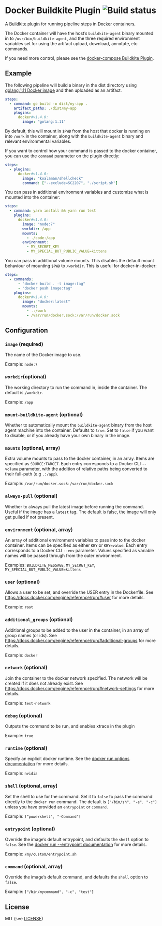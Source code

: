 # Docker Buildkite Plugin ![Build status](https://badge.buildkite.com/3a4b0903b26c979f265c049c932fb4ff3c055af7a199a17216.svg?branch=master)

A [Buildkite plugin](https://buildkite.com/docs/agent/v3/plugins) for running pipeline steps in [Docker](https://www.docker.com/) containers.

The Docker container will have the host’s `buildkite-agent` binary mounted in to `/usr/bin/buildkite-agent`, and the three required environment variables set for using the artifact upload, download, annotate, etc commands.

If you need more control, please see the [docker-compose Buildkite Plugin](https://github.com/buildkite-plugins/docker-compose-buildkite-plugin).

## Example

The following pipeline will build a binary in the dist directory using [golang:1.11 Docker image](https://hub.docker.com/_/golang/) and then uploaded as an artifact.

```yml
steps:
  - command: go build -o dist/my-app .
    artifact_paths: ./dist/my-app
    plugins:
      docker#v1.4.0:
        image: "golang:1.11"
```

By default, this will mount in `$PWD` from the host that docker is running on into `/work` in the container, along with the `buildkite-agent` binary and relevant environmental variables.

If you want to control how your command is passed to the docker container, you can use the `command` parameter on the plugin directly:

```yml
steps:
  - plugins:
      docker#v1.4.0:
        image: "koalaman/shellcheck"
        command: ["--exclude=SC2207", "./script.sh"]
```

You can pass in additional environment variables and customize what is mounted into the container:

```yml
steps:
  - command: yarn install && yarn run test
    plugins:
      docker#v1.4.0:
        image: "node:7"
        workdir: /app
        mounts:
          - ./code:/app
        environment:
          - MY_SECRET_KEY
          - MY_SPECIAL_BUT_PUBLIC_VALUE=kittens
```

You can pass in additional volume mounts. This disables the default mount behaviour of mounting `$PWD` to `/workdir`. This is useful for docker-in-docker:

```yml
steps:
  - commands:
      - "docker build . -t image:tag"
      - "docker push image:tag"
    plugins:
      docker#v1.4.0:
        image: "docker:latest"
        mounts:
          - .:/work
          - /var/run/docker.sock:/var/run/docker.sock
```

## Configuration

### `image` (required)

The name of the Docker image to use.

Example: `node:7`

### `workdir`(optional)

The working directory to run the command in, inside the container. The default is `/workdir`.

Example: `/app`

### `mount-buildkite-agent` (optional)

Whether to automatically mount the `buildkite-agent` binary from the host agent machine into the container. Defaults to `true`. Set to `false` if you want to disable, or if you already have your own binary in the image.

### `mounts` (optional, array)

Extra volume mounts to pass to the docker container, in an array. Items are specified as `SOURCE:TARGET`. Each entry corresponds to a Docker CLI `--volume` parameter, with the addition of relative paths being converted to their full-path (e.g `.:/app`).

Example: `/var/run/docker.sock:/var/run/docker.sock`

### `always-pull` (optional)

Whether to always pull the latest image before running the command. Useful if the image has a `latest` tag. The default is false, the image will only get pulled if not present.

### `environment` (optional, array)

An array of additional environment variables to pass into to the docker container. Items can be specified as either `KEY` or `KEY=value`. Each entry corresponds to a Docker CLI `--env` parameter. Values specified as variable names will be passed through from the outer environment.

Examples: `BUILDKITE_MESSAGE`, `MY_SECRET_KEY`, `MY_SPECIAL_BUT_PUBLIC_VALUE=kittens`

### `user` (optional)

Allows a user to be set, and override the USER entry in the Dockerfile. See https://docs.docker.com/engine/reference/run/#user for more details.

Example: `root`

### `additional_groups` (optional)

Additional groups to be added to the user in the container, in an array of group names (or ids). See https://docs.docker.com/engine/reference/run/#additional-groups for more details.

Example: `docker`

### `network` (optional)

Join the container to the docker network specified. The network will be created if it does not already exist. See https://docs.docker.com/engine/reference/run/#network-settings for more details.

Example: `test-network`

### `debug` (optional)

Outputs the command to be run, and enables xtrace in the plugin

Example: `true`

### `runtime` (optional)

Specify an explicit docker runtime. See the [docker run options documentation](https://docs.docker.com/engine/reference/commandline/run/#options) for more details.

Example: `nvidia`

### `shell` (optional, array)

Set the shell to use for the command. Set it to `false` to pass the command directly to the `docker run` command. The default is `["/bin/sh", "-e", "-c"]` unless you have provided an `entrypoint` or `command`.

Example: `["powershell", "-Command"]`

### `entrypoint` (optional)

Override the image’s default entrypoint, and defaults the `shell` option to `false`. See the [docker run --entrypoint documentation](https://docs.docker.com/engine/reference/run/#entrypoint-default-command-to-execute-at-runtime) for more details.

Example: `/my/custom/entrypoint.sh`

### `command` (optional, array)

Override the image’s default command, and defaults the `shell` option to `false`.

Example: `["/bin/mycommand", "-c", "test"]`

## License

MIT (see [LICENSE](LICENSE))
